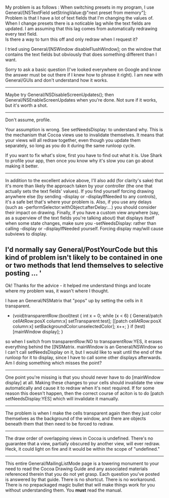 


My problem is as follows : 
When switching presets in my program, I use General/[NSTextField setStringValue:@"next preset from memory"];
Problem is that I have a lot of text fields that I'm changing the values of.  When I change presets there is a noticable lag while the text fields are updated.  I am assuming that this lag comes from automatically redrawing every text field.  
Is there a way to turn this off and only redraw when I request it?

I tried using General/[NSWindow disableFlushWindow]; on the window that contains the text fields but obviously that does something different than I want.

Sorry to ask a basic question (I've looked everywhere on Google and know the answer must be out there if I knew how to phrase it right). I am new with General/GUIs and don't understand how it works.

----

Maybe try General/NSDisableScreenUpdates(); then General/NSEnableScreenUpdates when you're done. Not sure if it works, but it's worth a shot.

----
Don't assume, profile.

Your assumption is wrong. See     setNeedsDisplay: to understand why. This is the mechanism that Cocoa views use to invalidate themselves. It means that your views will all redraw together, even though you update them separately, so long as you do it during the same runloop cycle.

If you want to fix what's slow, first you have to find out what it is. Use Shark to profile your app, then once you know why it's slow you can go about making it better.

----

In addition to the excellent advice above, I'll also add (for clarity's sake) that it's more than likely the approach taken by your controller (the one that actually sets the text fields' values). If you find yourself forcing drawing anywhere else (by sending -display or -displayIfNeeded to any controls), it's a safe bet that's where your problem is. Also, if you use any delays (such as -performSelector:withObject:afterDelay:...) you should consider their impact on drawing. Finally, if you have a custom view anywhere (say, as a superview of the text fields you're talking about) that displays itself when some state changes, make sure you -setNeedsDisplay: rather than calling -display or -displayIfNeeded yourself. Forcing display may/will cause subviews to display.

I'd normally say General/PostYourCode but this kind of problem isn't likely to be contained in one or two methods that lend themselves to selective posting ...
'
----

Ok! Thanks for the advice - it helped me understand things and locate where my problem was, it wasn't where I thought.

I have an General/NSMatrix that "pops" up by setting the cells in it transparent.

    
- (void)transparentRow:(bool)test
{
	int x = 0;
	while (x < 6) {
		General/patch cellAtRow:posX column:x] setTransparent:test];
		[[patch cellAtRow:posX column:x] setBackgroundColor:unselectedColor];
		x++;
	}
        if (test) [mainWindow display];
}


so when I switch from transparentRow:NO to transparentRow:YES, it erases everything behind the [[NSMatrix.  mainWindow is an General/NSWindow so I can't call setNeedsDisplay on it, but I would like to wait until the end of the runloop for it to display, since I have to call some other displays afterwards.  Am I doing something which misses the point?

----

One point you're missing is that you should never have to do     [mainWindow display] at all. Making these changes to your cells should invalidate the view automatically and cause it to redraw when it's next required. If for some reason this doesn't happen, then the correct course of aciton is to do     [patch setNeedsDisplay:YES] which will invalidate it manually.

----

The problem is when I make the cells transparent again then they just color themselves as the background of the window, and there are objects beneath them that then need to be forced to redraw.

----

The draw order of overlapping views in Cocoa is undefined. There's no guarantee that a view, partially obscured by another view, will ever redraw. Heck, it could light on fire and it would be within the scope of "undefined."

----

This entire General/MailingListMode page is a towering monument to your need to read the Cocoa Drawing Guide and any associated materials referenced therein that you do not yet grasp. Each question you've posted is answered by that guide. There is no shortcut. There is no workaround. There is no prepackaged magic bullet that will make things work for you without understanding them. You **must** read the manual.